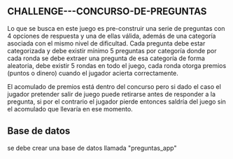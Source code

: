 ## CHALLENGE---CONCURSO-DE-PREGUNTAS

Lo que se busca en este juego es pre-construir una serie de preguntas con 4 opciones de respuesta
y una de ellas válida, además de una categoría asociada con el mismo nivel de dificultad.
Cada pregunta debe estar categorizada y debe existir mínimo 5 preguntas por categoría donde por
cada ronda se debe extraer una pregunta de esa categoría de forma aleatoria, debe existir 5 rondas en
todo el juego, cada ronda otorga premios (puntos o dinero) cuando el jugador acierta correctamente.

El acomulado de premios está dentro del concurso pero si dado el caso el jugador pretender
salir de juego puede retirarse antes de responder a la pregunta, si por el contrario el jugador
pierde entonces saldría del juego sin el acomulado que llevaría en ese momento.

## Base de datos

se debe crear una base de datos llamada "preguntas_app"
